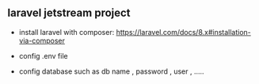 ## laravel jetstream project

- install laravel with composer:
https://laravel.com/docs/8.x#installation-via-composer

- config .env file
- config database such as db name , password , user , .....  
